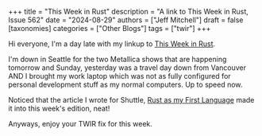 +++
title = "This Week in Rust"
description = "A link to This Week in Rust, Issue 562"
date = "2024-08-29"
authors = ["Jeff Mitchell"]
draft = false
[taxonomies]
categories = ["Other Blogs"]
tags = ["twir"]
+++

Hi everyone, I'm a day late with my linkup to [This Week in Rust](https://this-week-in-rust.org/blog/2024/08/28/this-week-in-rust-562/).

I'm down in Seattle for the two Metallica shows that are happening tomorrow and Sunday, yesterday was a travel day down from Vancouver AND I brought my work laptop which was not as fully configured for personal development stuff as my normal computers.  Up to speed now.

Noticed that the article I wrote for Shuttle, [Rust as my First Language](https://www.shuttle.rs/blog/2024/08/23/rust-as-my-first-language) made it into this week's edition, neat!

Anyways, enjoy your TWIR fix for this week.
